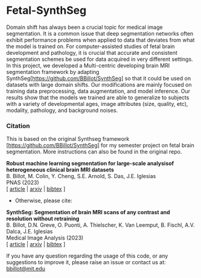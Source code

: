 

# Fetal-SynthSeg
Domain shift has always been a crucial topic for medical image segmentation. It is a common issue that deep segmentation networks often exhibit performance problems when applied to data that deviates from what the model is trained on. For computer-assisted studies of fetal brain development and pathology, it is crucial that accurate and consistent segmentation schemes be used for data acquired in very different settings. In this project, we developed a Multi-centric developing brain MRI segmentation framework by adapting SynthSeg[https://github.com/BBillot/SynthSeg] so that it could be used on datasets with large domain shifts. Our modifications are mainly focused on training data preprocessing, data augmentation, and model inference. Our results show that the models we trained are able to generalize to subjects with a variety of developmental ages, image attributes (size, quality, etc), modality, pathology, and background noises. 


### Citation

This is based on the original Synthseg framework [https://github.com/BBillot/SynthSeg] for my semester project on fetal brain segmentation. More instructions can also be found in the original repo.

**Robust machine learning segmentation for large-scale analysisof heterogeneous clinical brain MRI datasets** \
B. Billot, M. Colin, Y. Cheng, S.E. Arnold, S. Das, J.E. Iglesias \
PNAS (2023) \
[ [article](https://www.pnas.org/doi/full/10.1073/pnas.2216399120#bibliography) | [arxiv](https://arxiv.org/abs/2203.01969) | [bibtex](bibtex.bib) ]


- Otherwise, please cite:

**SynthSeg: Segmentation of brain MRI scans of any contrast and resolution without retraining** \
B. Billot, D.N. Greve, O. Puonti, A. Thielscher, K. Van Leemput, B. Fischl, A.V. Dalca, J.E. Iglesias \
Medical Image Analysis (2023) \
[ [article](https://www.sciencedirect.com/science/article/pii/S1361841523000506) | [arxiv](https://arxiv.org/abs/2107.09559) | [bibtex](bibtex.bib) ]

If you have any question regarding the usage of this code, or any suggestions to improve it, please raise an issue or 
contact us at: bbillot@mit.edu
